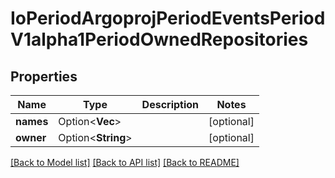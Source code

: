 # IoPeriodArgoprojPeriodEventsPeriodV1alpha1PeriodOwnedRepositories

## Properties

Name | Type | Description | Notes
------------ | ------------- | ------------- | -------------
**names** | Option<**Vec<String>**> |  | [optional]
**owner** | Option<**String**> |  | [optional]

[[Back to Model list]](../README.md#documentation-for-models) [[Back to API list]](../README.md#documentation-for-api-endpoints) [[Back to README]](../README.md)


